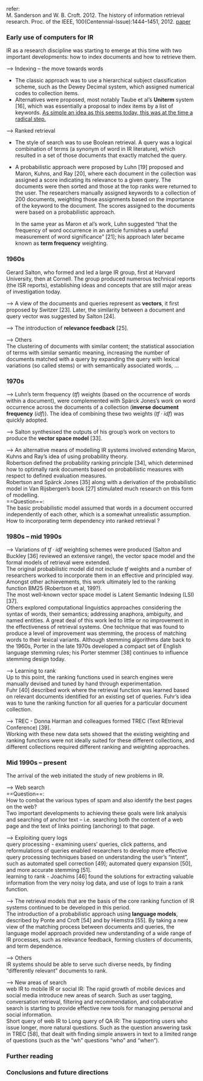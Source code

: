 refer:<br>M. Sanderson and W. B. Croft. 2012. The history of information retrieval research. Proc. of the IEEE, 100(Centennial-Issue):1444–1451, 2012. [paper](http://ciir-publications.cs.umass.edu/getpdf.php?id=1066) 

### Early use of computers for IR

IR as a research discipline was starting to emerge at this time with two important developments: how to index documents and how to retrieve them.

--> Indexing – the move towards words

+ The classic approach was to use a hierarchical subject classification scheme, such as the Dewey Decimal system, which assigned numerical codes to collection items.
+ Alternatives were proposed, most notably Taube et al’s **Uniterm** system [16], which was essentially a proposal to index items by a list of keywords. <u>As simple an idea as this seems today, this was at the time a radical step.</u> 

--> Ranked retrieval

+ The style of search was to use Boolean retrieval. A query was a logical combination of terms (a synonym of word in IR literature), which resulted in a set of those documents that exactly matched the query.

+ A probabilistic approach were proposed by Luhn [19] proposed and Maron, Kuhns, and Ray [20], where each document in the collection was assigned a score indicating its relevance to a given query. The documents were then sorted and those at the top ranks were returned to the user. The researchers manually assigned keywords to a collection of 200 documents, weighting those assignments based on the importance of the keyword to the document. The scores assigned to the documents were based on a probabilistic approach. 

  In the same year as Maron et al’s work, Luhn suggested “that the frequency of word occurrence in an article furnishes a useful measurement of word significance” [21]; his approach later became known as **term frequency** weighting.


### 1960s

Gerard Salton, who formed and led a large IR group, first at Harvard University, then at Cornell. The group produced numerous technical reports (the ISR reports), establishing ideas and concepts that are still major areas of investigation today.

--> A view of the documents and queries represent as **vectors**, it first proposed by Switzer [23]. Later, the similarity between a document and query vector was suggested by Salton [24].

--> The introduction of **relevance feedback** [25].

--> Others<br>	The clustering of documents with similar content; the statistical association of terms with similar semantic meaning, increasing the number of documents matched with a query by expanding the query with lexical variations (so called stems) or with semantically associated words, ...

### 1970s

--> Luhn’s term frequency ($tf$) weights (based on the occurrence of words within a document), were complemented with Spärck Jones’s work on word occurrence across the documents of a collection (**inverse document frequency** ($idf$)). The idea of combining these two weights ($tf \cdot idf$) was quickly adopted.

--> Salton synthesised the outputs of his group’s work on vectors to produce the **vector space model** [33].

--> An alternative means of modelling IR systems involved extending Maron, Kuhns and Ray’s idea of using probability theory. <br>	Robertson defined the probability ranking principle [34], which determined how to optimally rank documents based on probabilistic measures with respect to defined evaluation measures. <br>	Robertson and Spärck Jones [35] along with a derivation of the probabilistic model in Van Rijsbergen’s book [27] stimulated much research on this form of modelling.<br>	==Question==:<br>	The basic probabilistic model assumed that words in a document occurred independently of each other, which is a somewhat unrealistic assumption. How to incorporating term dependency into ranked retrieval ?

### 1980s – mid 1990s

--> Variations of $tf \cdot idf$ weighting schemes were produced (Salton and Buckley [36] reviewed an extensive range), the vector space model and the formal models of retrieval were extended.<br>	The original probabilistic model did not include $tf$ weights and a number of researchers worked to incorporate them in an effective and principled way. Amongst other achievements, this work ultimately led to the ranking function BM25 (Robertson et al, 199?).<br>	The most well-known vector space model is Latent Semantic Indexing (LSI) [37].<br>	Others explored computational linguistics approaches considering the syntax of words, their semantics; addressing anaphora, ambiguity, and named entities. A great deal of this work led to little or no improvement in the effectiveness of retrieval systems. One technique that was found to produce a level of improvement was stemming, the process of matching words to their lexical variants. Although stemming algorithms date back to the 1960s, Porter in the late 1970s developed a compact set of English language stemming rules; his Porter stemmer [38] continues to influence stemming design today.

--> Learning to rank<br>	Up to this point, the ranking functions used in search engines were manually devised and tuned by hand through experimentation.<br>	Fuhr [40] described work where the retrieval function was learned based on relevant documents identified for an existing set of queries. Fuhr’s idea was to tune the ranking function for all queries for a particular document collection.

--> TREC - Donna Harman and colleagues formed TREC (Text REtrieval Conference) [39].<br>	Working with these new data sets showed that the existing weighting and ranking functions were not ideally suited for these different collections, and different collections required different ranking and weighting approaches.

### Mid 1990s – present

The arrival of the web initiated the study of new problems in IR.

--> Web search<br>	==Question==:<br>	How to combat the various types of spam and also identify the best pages on the web? <br>	Two important developments to achieving these goals were link analysis and searching of anchor text – i.e. searching both the content of a web page and the text of links pointing (anchoring) to that page.

--> Exploiting query logs<br>	query processing - examining users’ queries, click patterns, and reformulations of queries enabled researchers to develop more effective query processing techniques based on understanding the user’s “intent”, such as automated spell correction [49]; automated query expansion [50], and more accurate stemming [51].<br>	learning to rank - Joachims [46] found the solutions for extracting valuable information from the very noisy log data, and use of logs to train a rank function.



--> The retrieval models that are the basis of the core ranking function of IR systems continued to be developed in this period.<br>	The introduction of a probabilistic approach using **language models**, described by Ponte and Croft [54] and by Hiemstra [55]. By taking a new view of the matching process between documents and queries, the language model approach provided new understanding of a wide range of IR processes, such as relevance feedback, forming clusters of documents, and term dependence.



--> Others<br>	IR systems should be able to serve such diverse needs, by finding “differently relevant” documents to rank.



--> New areas of search<br>	web IR to mobile IR or social IR: The rapid growth of mobile devices and social media introduce new areas of search. Such as user tagging, conversation retrieval, filtering and recommendation, and collaborative search is starting to provide effective new tools for managing personal and social information.<br>	Short query of web IR to Long query of QA IR: The supporting users who issue longer, more natural questions. Such as the question answering task in TREC [58], that dealt with finding simple answers in text to a limited range of questions (such as the “wh” questions “who” and “when”).



### Further reading



### Conclusions and future directions

